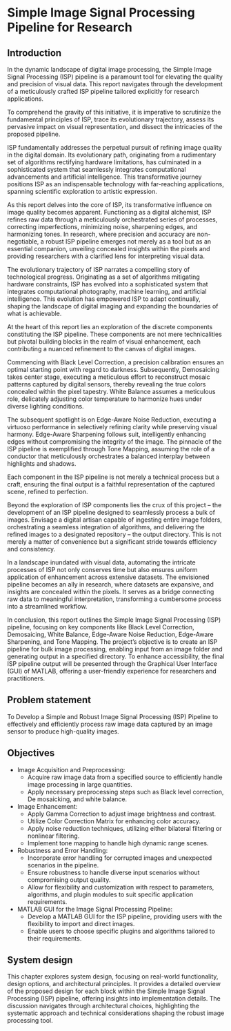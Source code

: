 # Simple Image Signal Processing Pipeline for Research
## Introduction
In the dynamic landscape of digital image processing, the Simple Image Signal Processing (ISP) pipeline is a paramount tool for elevating the quality and precision of visual data. This report navigates through the development of a meticulously crafted ISP pipeline tailored explicitly for research applications.

To comprehend the gravity of this initiative, it is imperative to scrutinize the fundamental principles of ISP, trace its evolutionary trajectory, assess its pervasive impact on visual representation, and dissect the intricacies of the proposed pipeline.

ISP fundamentally addresses the perpetual pursuit of refining image quality in the digital domain. Its evolutionary path, originating from a rudimentary set of algorithms rectifying hardware limitations, has culminated in a sophisticated system that seamlessly integrates computational advancements and artificial intelligence. This transformative journey positions ISP as an indispensable technology with far-reaching applications, spanning scientific exploration to artistic expression.

As this report delves into the core of ISP, its transformative influence on image quality becomes apparent. Functioning as a digital alchemist, ISP refines raw data through a meticulously orchestrated series of processes, correcting imperfections, minimizing noise, sharpening edges, and harmonizing tones. In research, where precision and accuracy are non-negotiable, a robust ISP pipeline emerges not merely as a tool but as an essential companion, unveiling concealed insights within the pixels and providing researchers with a clarified lens for interpreting visual data.

The evolutionary trajectory of ISP narrates a compelling story of technological progress. Originating as a set of algorithms mitigating hardware constraints, ISP has evolved into a sophisticated system that integrates computational photography, machine learning, and artificial intelligence. This evolution has empowered ISP to adapt continually, shaping the landscape of digital imaging and expanding the boundaries of what is achievable.

At the heart of this report lies an exploration of the discrete components constituting the ISP pipeline. These components are not mere technicalities but pivotal building blocks in the realm of visual enhancement, each contributing a nuanced refinement to the canvas of digital images.

Commencing with Black Level Correction, a precision calibration ensures an optimal starting point with regard to darkness. Subsequently, Demosaicing takes center stage, executing a meticulous effort to reconstruct mosaic patterns captured by digital sensors, thereby revealing the true colors concealed within the pixel tapestry. White Balance assumes a meticulous role, delicately adjusting color temperature to harmonize hues under diverse lighting conditions.

The subsequent spotlight is on Edge-Aware Noise Reduction, executing a virtuoso performance in selectively refining clarity while preserving visual harmony. Edge-Aware Sharpening follows suit, intelligently enhancing edges without compromising the integrity of the image. The pinnacle of the ISP pipeline is exemplified through Tone Mapping, assuming the role of a conductor that meticulously orchestrates a balanced interplay between highlights and shadows.

Each component in the ISP pipeline is not merely a technical process but a craft, ensuring the final output is a faithful representation of the captured scene, refined to perfection.

Beyond the exploration of ISP components lies the crux of this project – the development of an ISP pipeline designed to seamlessly process a bulk of images. Envisage a digital artisan capable of ingesting entire image folders, orchestrating a seamless integration of algorithms, and delivering the refined images to a designated repository – the output directory. This is not merely a matter of convenience but a significant stride towards efficiency and consistency.

In a landscape inundated with visual data, automating the intricate processes of ISP not only conserves time but also ensures uniform application of enhancement across extensive datasets. The envisioned pipeline becomes an ally in research, where datasets are expansive, and insights are concealed within the pixels. It serves as a bridge connecting raw data to meaningful interpretation, transforming a cumbersome process into a streamlined workflow.

In conclusion, this report outlines the Simple Image Signal Processing (ISP) pipeline, focusing on key components like Black Level Correction, Demosaicing, White Balance, Edge-Aware Noise Reduction, Edge-Aware Sharpening, and Tone Mapping. The project’s objective is to create an ISP pipeline for bulk image processing, enabling input from an image folder and generating output in a specified directory. To enhance accessibility, the final ISP pipeline output will be presented through the Graphical User Interface (GUI) of MATLAB, offering a user-friendly experience for researchers and practitioners.

## Problem statement
To Develop a Simple and Robust Image Signal Processing (ISP) Pipeline to effectively and efficiently process raw image data captured by an image sensor to produce high-quality images.

## Objectives
* Image Acquisition and Preprocessing:
  * Acquire raw image data from a specified source to efficiently handle image
processing in large quantities.
  * Apply necessary preprocessing steps such as Black level correction, De mosaicking, and white balance.
* Image Enhancement:
  * Apply Gamma Correction to adjust image brightness and contrast.
  * Utilize Color Correction Matrix for enhancing color accuracy.
  * Apply noise reduction techniques, utilizing either bilateral filtering or nonlinear filtering.
  * Implement tone mapping to handle high dynamic range scenes.
* Robustness and Error Handling:
  * Incorporate error handling for corrupted images and unexpected scenarios in
the pipeline.
  * Ensure robustness to handle diverse input scenarios without compromising
output quality.
  * Allow for flexibility and customization with respect to parameters, algorithms,
and plugin modules to suit specific application requirements.
* MATLAB GUI for the Image Signal Processing Pipeline:
  * Develop a MATLAB GUI for the ISP pipeline, providing users with the flexibility to import and direct images.
  * Enable users to choose specific plugins and algorithms tailored to their requirements.


## System design
This chapter explores system design, focusing on real-world functionality, design options,
and architectural principles. It provides a detailed overview of the proposed design for each
block within the Simple Image Signal Processing (ISP) pipeline, offering insights into implementation details. The discussion navigates through architectural choices, highlighting
the systematic approach and technical considerations shaping the robust image processing
tool.
